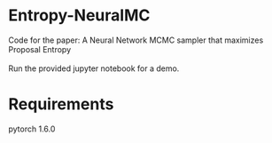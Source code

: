 # Entropy-NeuralMC
Code for the paper: A Neural Network MCMC sampler that maximizes Proposal Entropy \
\
Run the provided jupyter notebook for a demo.
# Requirements
pytorch 1.6.0
